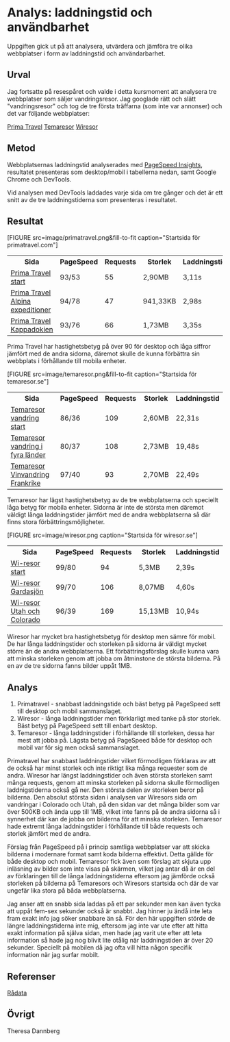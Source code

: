 ---
---

Analys: laddningstid och användbarhet
=======================

Uppgiften gick ut på att analysera, utvärdera och jämföra tre olika webbplatser i form av laddningstid och användarbarhet.

Urval
-----------------------

Jag fortsatte på resespåret och valde i detta kursmoment att analysera tre webbplatser som säljer vandringsresor. Jag googlade rätt och slätt "vandringsresor" och tog de tre första träffarna (som inte var annonser) och det var följande webbplatser:

[Prima Travel](https://www.primatravel.com/vandringsresor)
[Temaresor](https://www.temaresor.se/resa/vandringsresor/)
[Wiresor](https://www.wiresor.se/vandringsresor)

Metod
-----------------------

Webbplatsernas laddningstid analyserades med [PageSpeed Insights](https://developers.google.com/speed/pagespeed/insights/), resultatet presenteras som desktop/mobil i tabellerna nedan, samt Google Chrome och DevTools.

Vid analysen med DevTools laddades varje sida om tre gånger och det är ett snitt av de tre laddningstiderna som presenteras i resultatet.

Resultat
-----------------------
[FIGURE src=image/primatravel.png&fill-to-fit caption="Startsida för primatravel.com"]

<table>
<tr><th>Sida</th><th>PageSpeed</th><th>Requests</th><th>Storlek</th><th>Laddningstid</th></tr>
<tr><td><a href="https://www.primatravel.com/vandringsresor">Prima Travel start</a></td>
<td>93/53</td><td>55</td><td>2,90MB</td><td>3,11s</td></tr>

<tr><td><a href="https://www.primatravel.com/alpina-expeditioner">Prima Travel Alpina expeditioner</a></td>
<td>94/78</td><td>47</td><td>941,33KB</td><td>2,98s</td></tr>

<tr><td><a href="https://www.primatravel.com/vandring-i-kappadokien">Prima Travel Kappadokien</a></td>
<td>93/76</td><td>66</td><td>1,73MB</td><td>3,35s</td></tr>
</table>

Prima Travel har hastighetsbetyg på över 90 för desktop och låga siffror jämfört med de andra sidorna, däremot skulle de kunna förbättra sin webbplats i förhållande till mobila enheter.

[FIGURE src=image/temaresor.png&fill-to-fit caption="Startsida för temaresor.se"]

<table>
<tr><th>Sida</th><th>PageSpeed</th><th>Requests</th><th>Storlek</th><th>Laddningstid</th></tr>
<tr><td><a href="https://www.temaresor.se/resa/vandringsresor/">Temaresor vandring start</a></td>
<td>86/36</td><td>109</td><td>2,60MB</td><td>22,31s</td></tr>

<tr><td><a href="https://www.temaresor.se/resor/europa/schweiz/vandring-i-fyra-lander/">Temaresor vandring i fyra länder</a></td>
<td>80/37</td><td>108</td><td>2,73MB</td><td>19,48s</td></tr>

<tr><td><a href="https://www.temaresor.se/resor/europa/frankrike/vinvandring-i-alsace-och-champagne/">Temaresor Vinvandring Frankrike</a></td>
<td>97/40</td><td>93</td><td>2,70MB</td><td>22,49s</td></tr>
</table>

Temaresor har lägst hastighetsbetyg av de tre webbplatserna och speciellt låga betyg för mobila enheter. Sidorna är inte de största men däremot väldigt långa laddningstider jämfört med de andra webbplatserna så där finns stora förbättringsmöjligheter.

[FIGURE src=image/wiresor.png caption="Startsida för wiresor.se"]

<table>
<tr><th>Sida</th><th>PageSpeed</th><th>Requests</th><th>Storlek</th><th>Laddningstid</th></tr>
<tr><td><a href="https://www.wiresor.se/vandringsresor">Wi-resor start</a></td>
<td>99/80</td><td>94</td><td>5,3MB</td><td>2,39s</td></tr>

<tr><td><a href="https://www.wiresor.se/destination/italien/resor/gardasjon-vandring">Wi-resor Gardasjön</a></td>
<td>99/70</td><td>106</td><td>8,07MB</td><td>4,60s</td></tr>

<tr><td><a href="https://www.wiresor.se/destination/usa/resor/utah-colorado-vandring">Wi-resor Utah och Colorado</a></td>
<td>96/39</td><td>169</td><td>15,13MB</td><td>10,94s</td></tr>
</table>

Wiresor har mycket bra hastighetsbetyg för desktop men sämre för mobil. De har långa laddningstider och storleken på sidorna är väldigt mycket större än de andra webbplatserna. Ett förbättringsförslag skulle kunna vara att minska storleken genom att jobba om åtminstone de största bilderna. På en av de tre sidorna fanns bilder uppåt 1MB.

Analys
-----------------------

1. Primatravel - snabbast laddningstide och bäst betyg på PageSpeed sett till desktop och mobil sammanslaget.
2. Wiresor - långa laddningstider men förklarligt med tanke på stor storlek. Bäst betyg på PageSpeed sett till enbart desktop.
3. Temaresor - långa laddningstider i förhållande till storleken, dessa har mest att jobba på. Lägsta betyg på PageSpeed både för desktop och mobil var för sig men också sammanslaget.

Primatravel har snabbast laddningstider vilket förmodligen förklaras av att de också har minst storlek och inte riktigt lika många requester som de andra. Wiresor har längst laddningstider och även största storleken samt många requests, genom att minska storleken på sidorna skulle förmodligen laddnigstiderna också gå ner. Den största delen av storleken beror på bilderna. Den absolut största sidan i analysen var Wiresors sida om vandringar i Colorado och Utah, på den sidan var det många bilder som var över 500KB och ända upp till 1MB, vilket inte fanns på de andra sidorna så i synnerhet där kan de jobba om bilderna för att minska storleken. Temaresor hade extremt långa laddningstider i förhållande till både requests och storlek jämfört med de andra.

Förslag från PageSpeed på i princip samtliga webbplatser var  att skicka bilderna i modernare format samt koda bilderna effektivt. Detta gällde för både desktop och mobil. Temaresor fick även som förslag att skjuta upp inläsning av bilder som inte visas på skärmen, vilket jag antar då är en del av förklaringen till de långa laddningstiderna eftersom jag jämförde också storleken på bilderna på Temaresors och Wiresors startsida och där de var ungefär lika stora på båda webbplatserna.

Jag anser att en snabb sida laddas på ett par sekunder men kan även tycka att uppåt fem-sex sekunder också är snabbt. Jag hinner ju ändå inte leta fram exakt info jag söker snabbare än så. För den här uppgiften störde de längre laddningstiderna inte mig, eftersom jag inte var ute efter att hitta exakt information på själva sidan, men hade jag varit ute efter att leta information så hade jag nog blivit lite otålig när laddningstiden är över 20 sekunder. Speciellt på mobilen då jag ofta vill hitta någon specifik information när jag surfar mobilt.


Referenser
-----------------------
[Rådata](https://docs.google.com/spreadsheets/d/1_5eTg4k9iBVA3EvQuSCOPJr6hUnmw3x2bbXSRfuszbU/edit#gid=0)


Övrigt
-----------------------

Theresa Dannberg
